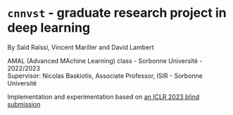 # ``cnnvst`` - graduate research project in deep learning 
By Saïd Raïssi, Vincent Mariller and David Lambert

AMAL (Advanced MAchine Learning) class - Sorbonne Université - 2022/2023  
Supervisor: Nicolas Baskiotis, Associate Professor, ISIR - Sorbonne Université

Implementation and experimentation based on [an ICLR 2023 blind submission](https://openreview.net/forum?id=TKIFuQHHECj)
